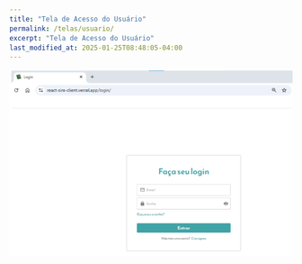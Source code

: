 ```yaml
---
title: "Tela de Acesso do Usuário"
permalink: /telas/usuario/
excerpt: "Tela de Acesso do Usuário"
last_modified_at: 2025-01-25T08:48:05-04:00
---
```


![telas](/assets/images/tela22.PNG)